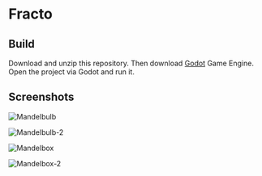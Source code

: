# Fracto

## Build

Download and unzip this repository. Then download [Godot](https://godotengine.org/download) Game Engine. Open the project via Godot and run it.

## Screenshots
![Mandelbulb](images/madelbulb.png?raw=true "Mandelbulb")

![Mandelbulb-2](images/madelbulb-2.png?raw=true "Mandelbulb 2")

![Mandelbox](images/madelbox.png?raw=true "Mandelbox")

![Mandelbox-2](images/madelbox-2.png?raw=true "Mandelbox 2")